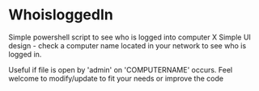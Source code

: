 # WhoisloggedIn
Simple powershell script to see who is logged into computer X
Simple UI design - check a computer name located in your network to see who is logged in.

Useful if file is open by 'admin' on 'COMPUTERNAME' occurs. 
Feel welcome to modify/update to fit your needs or improve the code
